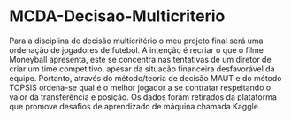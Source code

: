# MCDA-Decisao-Multicriterio

Para a disciplina de decisão multicritério o meu projeto final será uma ordenação de jogadores de futebol. A intenção é recriar o que o filme Moneyball apresenta, este se concentra nas tentativas de um diretor de criar um time competitivo, apesar da situação financeira desfavorável da equipe. Portanto, através do método/teoria de decisão MAUT e do método TOPSIS ordena-se qual é o melhor jogador a se contratar respeitando o valor da transferência e posição. Os dados foram retirados da plataforma que promove desafios de aprendizado de máquina chamada Kaggle.
